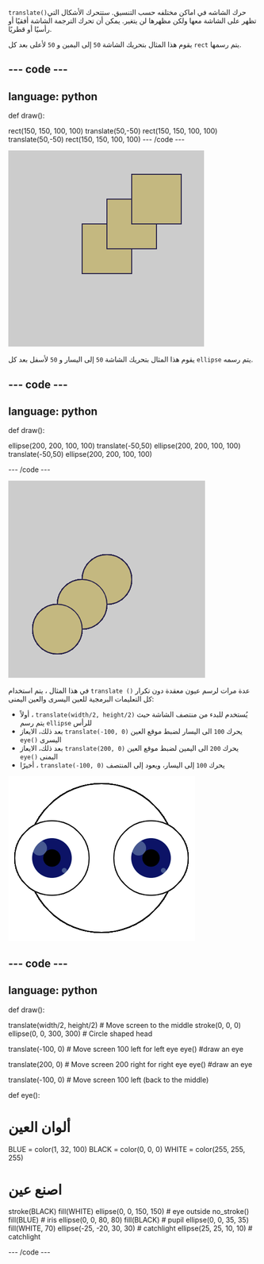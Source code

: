 `translate()`حرك الشاشه في اماكن مختلفه حسب التنسيق. ستتحرك الأشكال التي تظهر على الشاشة معها ولكن مظهرها لن يتغير. يمكن أن تحرك الترجمة الشاشة أفقيًا أو رأسيًا أو قطريًا.

يقوم هذا المثال بتحريك الشاشة `50` إلى اليمين و `50` لأعلى بعد كل `rect` يتم رسمها.

--- code ---
---
language: python
---

def draw():

  rect(150, 150, 100, 100) translate(50,-50) rect(150, 150, 100, 100) translate(50,-50) rect(150, 150, 100, 100) --- /code ---

![صورة لمربع أصلي ومربعين مترجمين. حركت كل ترجمة المربع لليمين <code>50</code> ولأسفل <code>50</code>](images/translate_square.png)

يقوم هذا المثال بتحريك الشاشة `50` إلى اليسار و `50` لأسفل بعد كل `ellipse` يتم رسمه.

--- code ---
---
language: python
---

def draw():

  ellipse(200, 200, 100, 100) translate(-50,50) ellipse(200, 200, 100, 100) translate(-50,50) ellipse(200, 200, 100, 100)

--- /code ---

![صورة لدائرة أصلية ودائرتين مترجمتين. حركت كل ترجمة المربع لليمين <code>50</code> ولأسفل <code>50</code>](images/translate_circle.png)

في هذا المثال ، يتم استخدام `translate ()` عدة مرات لرسم عيون معقدة دون تكرار كل التعليمات البرمجية للعين اليسرى والعين اليمنى:
+ أولاً ، `translate(width/2, height/2)` يُستخدم للبدء من منتصف الشاشة حيث يتم رسم `ellipse` للرأس
+ بعد ذلك، الايعاز `translate(-100, 0)` يحرك `100` الى اليسار لضبط موقع العين `eye()` اليسرى
+ بعد ذلك، الايعاز `translate(200, 0)` يحرك `200` الى اليمين لضبط موقع العين `eye()` اليمنى
+ أخيرًا ، `translate(-100, 0)` يحرك `100` إلى اليسار، ويعود إلى المنتصف

![صورة رأس دائرة بالعين اليسرى واليمنى](images/translate_eyes.png)

--- code ---
---
language: python
---

def draw():

  translate(width/2, height/2) # Move screen to the middle stroke(0, 0, 0) ellipse(0, 0, 300, 300) # Circle shaped head

  translate(-100, 0) # Move screen 100 left for left eye eye() #draw an eye

  translate(200, 0) # Move screen 200 right for right eye eye() #draw an eye

  translate(-100, 0) # Move screen 100  left (back to the middle)

def eye():

# ألوان العين
  BLUE = color(1, 32, 100) BLACK = color(0, 0, 0) WHITE = color(255, 255, 255)

# اصنع عين
  stroke(BLACK) fill(WHITE) ellipse(0, 0, 150, 150) # eye outside no_stroke() fill(BLUE) # iris ellipse(0, 0, 80, 80) fill(BLACK) # pupil ellipse(0, 0, 35, 35) fill(WHITE, 70) ellipse(-25, -20, 30, 30) # catchlight ellipse(25, 25, 10, 10) # catchlight

--- /code ---
